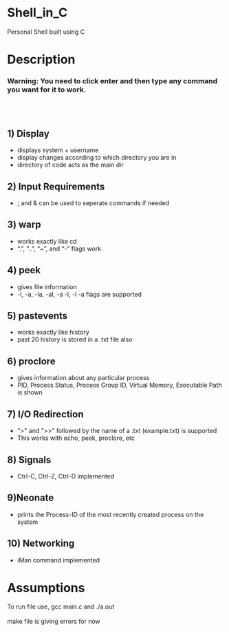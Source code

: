 # Shell_in_C
Personal Shell built using C

# Description
### Warning: You need to click enter and then type any command you want for it to work.   
<br> <br>

## 1) Display
- displays system + username 
- display changes according to which directory you are in
- directory of code acts as the main dir

## 2) Input Requirements
- ; and & can be used to seperate commands if needed

## 3) warp
- works exactly like cd
- “.”, “..”, “~”, and “-” flags work

## 4) peek
- gives file information
- -l, -a, -la, -al, -a -l, -l -a flags are supported
  
## 5) pastevents
- works exactly like history
- past 20 history is stored in a .txt file also

## 6) proclore
- gives information about any particular process
- PID, Process Status, Process Group ID, Virtual Memory, Executable Path is shown

## 7)  I/O Redirection
- ">" and ">>" followed by the name of a .txt (example.txt) is supported
- This works with echo, peek, proclore, etc

## 8) Signals
- Ctrl-C, Ctrl-Z, Ctrl-D implemented

## 9)Neonate
- prints the Process-ID of the most recently created process on the system

## 10) Networking
- iMan command implemented


# Assumptions
To run file use, gcc main.c and ./a.out  <br> <br>
make file is giving errors for now
